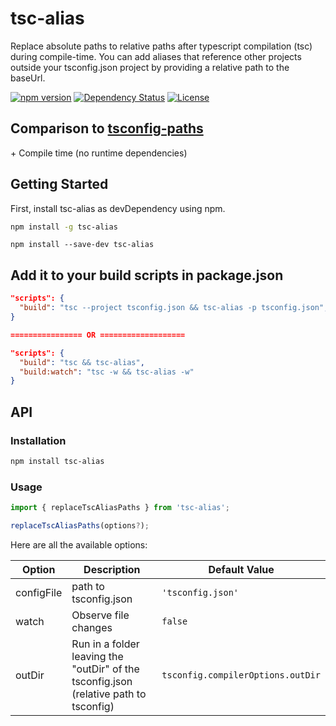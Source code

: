 # tsc-alias

Replace absolute paths to relative paths after typescript compilation (tsc) during compile-time. You can add aliases that reference other projects outside your tsconfig.json project by providing a relative path to the baseUrl.

[![npm version](https://badge.fury.io/js/tsc-alias.svg)](https://badge.fury.io/js/tsc-alias)
[![Dependency Status](https://david-dm.org/justkey007/tsc-alias.svg)](https://david-dm.org/justkey007/tsc-alias)
[![License](https://img.shields.io/:license-mit-blue.svg)](http://doge.mit-license.org)

## Comparison to [tsconfig-paths](https://github.com/dividab/tsconfig-paths)

\+ Compile time (no runtime dependencies)

## Getting Started

First, install tsc-alias as devDependency using npm.

```sh
npm install -g tsc-alias
```

```
npm install --save-dev tsc-alias
```

## Add it to your build scripts in package.json

```json
"scripts": {
  "build": "tsc --project tsconfig.json && tsc-alias -p tsconfig.json",
}

================ OR ===================

"scripts": {
  "build": "tsc && tsc-alias",
  "build:watch": "tsc -w && tsc-alias -w"
}
```

## API

### Installation

```sh
npm install tsc-alias
```

### Usage

```typescript
import { replaceTscAliasPaths } from 'tsc-alias';

replaceTscAliasPaths(options?);
```

Here are all the available options:

<table>
  <thead>
  <tr>
    <th>Option</th>
    <th>Description</th>
    <th>Default Value</th>
  </tr>
  </thead>
  <tbody>
    <tr>
      <td>configFile</td>
      <td>path to tsconfig.json</td>
      <td><code>'tsconfig.json'</code></td>
    </tr>
    <tr>
      <td>watch</td>
      <td>Observe file changes</td>
      <td><code>false</code></td>
    </tr>
    <tr>
      <td>outDir</td>
      <td>Run in a folder leaving the "outDir" of the tsconfig.json (relative path to tsconfig)</td>
      <td><code>tsconfig.compilerOptions.outDir</code></td>
    </tr>
  </tbody>
</table>
